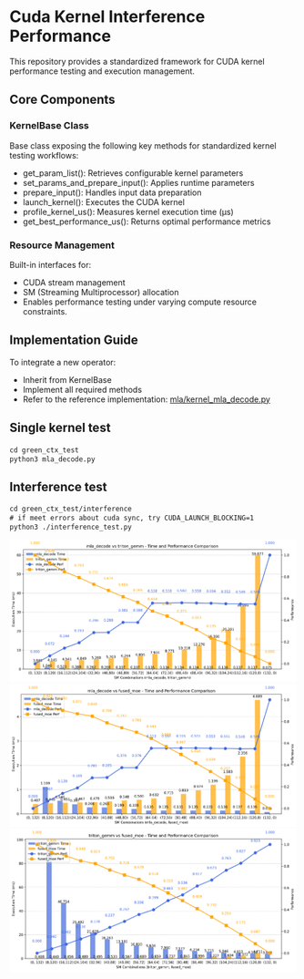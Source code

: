 # Cuda Kernel Interference Performance

This repository provides a standardized framework for CUDA kernel performance testing and execution management.

## Core Components

### KernelBase Class

Base class exposing the following key methods for standardized kernel testing workflows:

- get_param_list(): Retrieves configurable kernel parameters
- set_params_and_prepare_input(): Applies runtime parameters
- prepare_input(): Handles input data preparation
- launch_kernel(): Executes the CUDA kernel
- profile_kernel_us(): Measures kernel execution time (μs)
- get_best_performance_us(): Returns optimal performance metrics

### Resource Management

Built-in interfaces for:

- CUDA stream management
- SM (Streaming Multiprocessor) allocation
- Enables performance testing under varying compute resource constraints.

## Implementation Guide

To integrate a new operator:

- Inherit from KernelBase
- Implement all required methods
- Refer to the reference implementation: [mla/kernel_mla_decode.py](mla/kernel_mla_decode.py)

## Single kernel test

```shell
cd green_ctx_test
python3 mla_decode.py
```

## Interference test

```shell
cd green_ctx_test/interference
# if meet errors about cuda sync, try CUDA_LAUNCH_BLOCKING=1
python3 ./interference_test.py
```

![1](green_ctx_test/interference/mla_decode_triton_gemm.png)
![2](green_ctx_test/interference/mla_decode_fused_moe.png)
![3](green_ctx_test/interference/triton_gemm_fused_moe.png)
